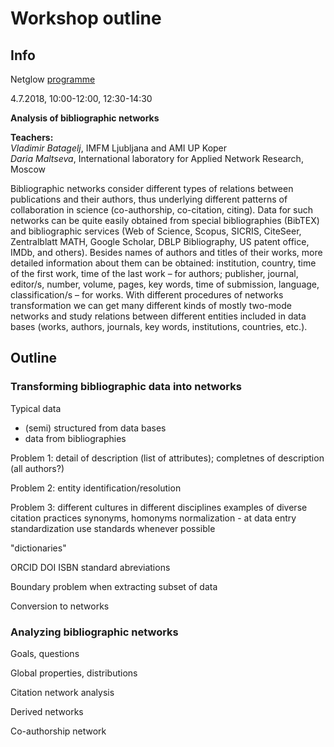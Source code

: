 # Workshop outline

## Info

Netglow [programme](http://ngw.spbu.ru/programme)

4.7.2018, 10:00-12:00, 12:30-14:30

**Analysis of bibliographic networks**

**Teachers:**<br>
*Vladimir Batagelj*, IMFM Ljubljana and AMI UP Koper <br>
*Daria Maltseva*, International laboratory for
Applied Network Research, Moscow


Bibliographic networks consider different types of relations between publications and their authors, 
thus underlying different patterns of collaboration in science (co-authorship, co-citation, citing). 
Data for such networks can be quite easily obtained from special bibliographies (BibTEX) and 
bibliographic services (Web of Science, Scopus, SICRIS, CiteSeer, Zentralblatt MATH, Google Scholar, 
DBLP Bibliography, US patent office, IMDb, and others). Besides names of authors and titles of their
works, more detailed information about them can be obtained: institution, country, time of the first
work, time of the last work – for authors; publisher, journal, editor/s, number, volume, pages, 
key words, time of submission, language, classification/s – for works. With different procedures 
of networks transformation we can get many different kinds of mostly two-mode networks and study 
relations between different entities included in data bases (works, authors, journals, key words, 
institutions, countries, etc.).

## Outline

### Transforming bibliographic data into networks



Typical data
- (semi) structured from data bases
- data from bibliographies

Problem 1: detail of description (list of attributes); completnes of description (all authors?)

Problem 2: entity identification/resolution

Problem 3: different cultures in different disciplines
   examples of diverse citation practices
synonyms, homonyms
normalization - at data entry
standardization use standards whenever possible

"dictionaries"

ORCID
DOI
ISBN
standard abreviations

Boundary problem
when extracting subset of data

Conversion to networks


### Analyzing bibliographic networks

Goals, questions

Global properties, distributions

Citation network analysis

Derived networks

Co-authorship network


